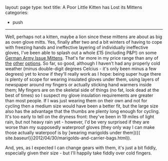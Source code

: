 layout: page
type: text
title: A Poor Little Kitten has Lost its Mittens
categories:
- push
---
Well, perhaps not a kitten, maybe a lion since these mittens are about as big as oven glove mitts. Yes, finally after two and a bit winters of having to cope with freezing hands and ineffective layering of individually ineffective gloves, I've been able to splash out a whole £15 (including P&P!) on some [German Army Issue Mittens](http://www.amazon.co.uk/GERMAN-ARMY-ISSUE-GORETEX-LINER/dp/B0041L0YIC/ref=sr_1_1?ie=UTF8&qid=1353235566&sr=8-1). That's far more in my price range than any of [the](http://www.sealskinz.com/index.php?main_page=product_info&cPath=2&products_id=43) [other](http://www.blazewear.com/heated-gloves/powermax-sports-glove-6.html) [options](http://www.wiggle.co.uk/craft-thermal-split-finger-bike-gloves/). So far, so good, although I haven't had any properly cold weather (minus double-digit degrees Celcius - it's only been minus a few degrees) yet to know if they'll really work as I hope: being super huge there is plenty of scope for wearing insulated gloves under them, using layers of newspaper around my fingers or actually sticking hand warmers inside them; My fingers are on the skeletal side of things (no fat, look dead at the best of times) so I suspect my glove insulation requirements are greater than most people. If I was just wearing them on their own and not for cycling then a medium size would have been a better fit, but the large size also has the advantage that the thumbs are plenty long enough for cycling. It's too early to tell on the dryness front: they've been in 19 miles of light rain, but not heavy rain yet - however, I'd be very surprised if they are worse than my supposedly waterproof gloves (they only way I can make those actually waterpoof is by [wearing marigolds under them]({{ site.baseurl}}2012/04/30/marigolds-and-carrier-bags.html)).

And, yes, as I expected I can change gears with them, it's just a bit fiddly, especially given their size - but I'll happily take fiddly over cold fingers.
